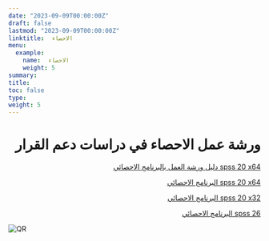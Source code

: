 ```yaml
---
date: "2023-09-09T00:00:00Z"
draft: false
lastmod: "2023-09-09T00:00:00Z"
linktitle:  الاحصاء
menu:
  example:
    name:  الاحصاء
    weight: 5
summary: 
title: 
toc: false
type: 
weight: 5
---
```


<h1 align="right">
ورشة عمل الاحصاء في دراسات دعم القرار
</h1>


<p align="right">
 <a href = "https://drive.google.com/file/d/18orcpaeENHHlboagtaS4aFT3bhkeiZqt/view?usp=sharing"> دليل ورشة العمل بالبرنامج الاحصائي spss 20 x64  </a>
</p>


<p align="right">
 <a href = "https://drive.google.com/file/d/1hLdwxwCZLFiqnKfcOP98CpKgoKCnF8wS/view?usp=sharing"> البرنامج الاحصائي spss 20 x64  </a>
</p>


<p align="right">
 <a href = "https://t.me/StatisticalAnalysisEgypt/132676"> البرنامج الاحصائي spss 20 x32  </a>
</p>


<p align="right">
 <a href = "https://getintopc.com/softwares/analytics/ibm-spss-statistics-v26-2019-free-download-7922890/?id=001299380711"> البرنامج الاحصائي spss 26  </a>
</p>


![QR](/img/train/stat-train-qr.png)